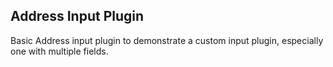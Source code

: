 ## Address Input Plugin

Basic Address input plugin to demonstrate a custom input plugin, especially one with multiple fields.
